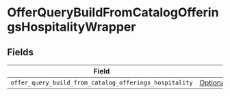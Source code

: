 # OfferQueryBuildFromCatalogOfferingsHospitalityWrapper


## Fields

| Field                                                                                                                                    | Type                                                                                                                                     | Required                                                                                                                                 | Description                                                                                                                              |
| ---------------------------------------------------------------------------------------------------------------------------------------- | ---------------------------------------------------------------------------------------------------------------------------------------- | ---------------------------------------------------------------------------------------------------------------------------------------- | ---------------------------------------------------------------------------------------------------------------------------------------- |
| `offer_query_build_from_catalog_offerings_hospitality`                                                                                   | [Optional[shared.OfferQueryBuildFromCatalogOfferingsHospitality]](../../models/shared/offerquerybuildfromcatalogofferingshospitality.md) | :heavy_minus_sign:                                                                                                                       | N/A                                                                                                                                      |